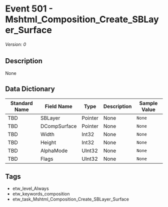 # Event 501 - Mshtml_Composition_Create_SBLayer_Surface
###### Version: 0

## Description
None

## Data Dictionary
|Standard Name|Field Name|Type|Description|Sample Value|
|---|---|---|---|---|
|TBD|SBLayer|Pointer|None|`None`|
|TBD|DCompSurface|Pointer|None|`None`|
|TBD|Width|Int32|None|`None`|
|TBD|Height|Int32|None|`None`|
|TBD|AlphaMode|UInt32|None|`None`|
|TBD|Flags|UInt32|None|`None`|

## Tags
* etw_level_Always
* etw_keywords_composition
* etw_task_Mshtml_Composition_Create_SBLayer_Surface